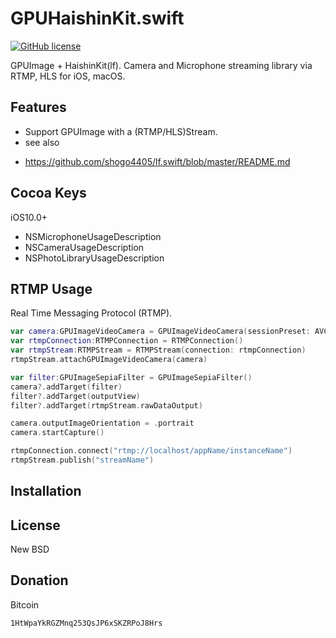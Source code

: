 # GPUHaishinKit.swift
[![GitHub license](https://img.shields.io/badge/license-New%20BSD-blue.svg)](https://raw.githubusercontent.com/shogo4405/lf.swift/master/LICENSE.txt)

GPUImage + HaishinKit(lf). Camera and Microphone streaming library via RTMP, HLS for iOS, macOS.

## Features
* Support GPUImage with a (RTMP/HLS)Stream.
* see also
 - https://github.com/shogo4405/lf.swift/blob/master/README.md

## Cocoa Keys
iOS10.0+
* NSMicrophoneUsageDescription
* NSCameraUsageDescription
* NSPhotoLibraryUsageDescription

## RTMP Usage
Real Time Messaging Protocol (RTMP).

```swift
var camera:GPUImageVideoCamera = GPUImageVideoCamera(sessionPreset: AVCaptureSessionPreset352x288, cameraPosition: .back)
var rtmpConnection:RTMPConnection = RTMPConnection()
var rtmpStream:RTMPStream = RTMPStream(connection: rtmpConnection)
rtmpStream.attachGPUImageVideoCamera(camera)

var filter:GPUImageSepiaFilter = GPUImageSepiaFilter()
camera?.addTarget(filter)
filter?.addTarget(outputView)
filter?.addTarget(rtmpStream.rawDataOutput)

camera.outputImageOrientation = .portrait
camera.startCapture()

rtmpConnection.connect("rtmp://localhost/appName/instanceName")
rtmpStream.publish("streamName")
```

## Installation

## License
New BSD

## Donation
Bitcoin
```txt
1HtWpaYkRGZMnq253QsJP6xSKZRPoJ8Hrs
```
